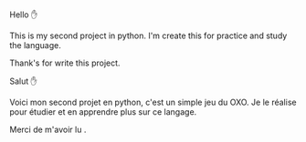 Hello ✋

This is my second project in python. I'm create this for practice and study the language. 

Thank's for write this project. 



Salut ✋

Voici mon second projet en python, c'est un simple jeu du OXO. Je le réalise pour étudier et en apprendre plus sur ce langage. 

Merci de m'avoir lu . 